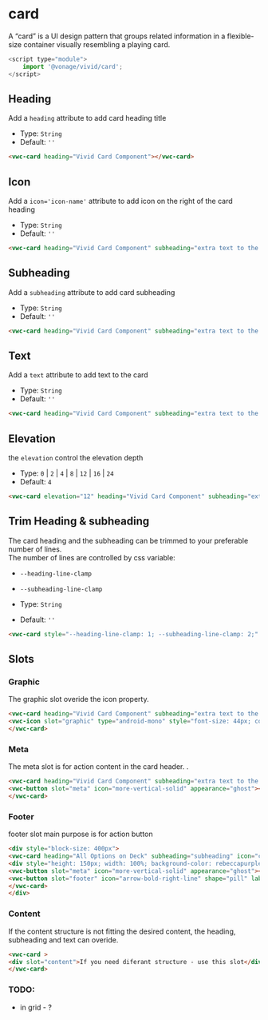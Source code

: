 # card

A “card” is a UI design pattern that groups related information in a flexible-size container visually resembling a playing card.
```js
<script type="module">
    import '@vonage/vivid/card';
</script>
```

## Heading

Add a `heading` attribute to add card heading title

- Type: `String`
- Default: `''`


```html preview
<vwc-card heading="Vivid Card Component"></vwc-card>
```

## Icon
Add a `icon='icon-name'` attribute to add icon on the right of the card heading

- Type: `String`
- Default: `''`


```html preview
<vwc-card heading="Vivid Card Component" subheading="extra text to the card heading" icon="chat-line"></vwc-card>
```

## Subheading
Add a `subheading` attribute to add card subheading

- Type: `String`
- Default: `''`


```html preview
<vwc-card heading="Vivid Card Component" subheading="extra text to the card heading"></vwc-card>
```

## Text
Add a `text` attribute to add text to the card

- Type: `String`
- Default: `''`


```html preview
<vwc-card heading="Vivid Card Component" subheading="extra text to the card heading" icon="chat-line" text="the card can contain multiple lines of text"></vwc-card>
```

## Elevation
the `elevation` control the elevation depth

- Type: `0` | `2` | `4` | `8` | `12` | `16` | `24`
- Default: `4`

```html preview
<vwc-card elevation="12" heading="Vivid Card Component" subheading="extra text to the card heading" icon="chat-line" text="the card can contain multiple lines of text"></vwc-card>
```


## Trim Heading & subheading
The card heading and the subheading can be trimmed to your preferable number of lines.  
The number of lines are controlled by css variable:
- `--heading-line-clamp`
- `--subheading-line-clamp`

- Type: `String`
- Default: `''`


```html preview
<vwc-card style="--heading-line-clamp: 1; --subheading-line-clamp: 2;" heading="Vivid Card Component with long heading to trim" subheading="extra text to the card heading that is set to be trimmed after 2 lines so the card will not be too long"></vwc-card>
```

## Slots
### Graphic 
The graphic slot overide the icon property.

```html preview
<vwc-card heading="Vivid Card Component" subheading="extra text to the card heading">
<vwc-icon slot="graphic" type="android-mono" style="font-size: 44px; color: var(--vvd-color-sucess)" ></vwc-icon>
</vwc-card>
```

### Meta
The meta slot is for action content in the card header.
.

```html preview
<vwc-card heading="Vivid Card Component" subheading="extra text to the card heading">
<vwc-button slot="meta" icon="more-vertical-solid" appearance="ghost"></vwc-button>
</vwc-card>
```


### Footer
footer slot main purpose is for action button

```html preview
<div style="block-size: 400px">
<vwc-card heading="All Options on Deck" subheading="subheading" icon="chat-line" text="here is the card text">
<div style="height: 150px; width: 100%; background-color: rebeccapurple;" slot="media"></div>
<vwc-button slot="meta" icon="more-vertical-solid" appearance="ghost"></vwc-button>
<vwc-button slot="footer" icon="arrow-bold-right-line" shape="pill" label="Action" appearance="outlined"></vwc-button>
</vwc-card>
</div>
```

### Content
If the content structure is not fitting the desired content, the heading, subheading and text can overide.

```html preview
<vwc-card >
<div slot="content">If you need diferant structure - use this slot</div>
</vwc-card>
```





### TODO:
- in grid - ?
